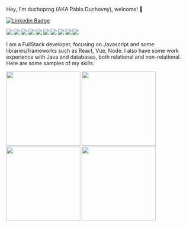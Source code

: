  Hey, I'm duchoprog (AKA Pablo Duchovny), welcome! 👋

[![Linkedin Badge](https://img.shields.io/badge/-duchoprog-blue?style=flat-square&logo=Linkedin&logoColor=white&link=https://https://www.linkedin.com/in/pablo-l-duchovny/)](https://www.linkedin.com/in/pablo-l-duchovny/)

![](https://img.shields.io/badge/HTML5-orange) ![](https://img.shields.io/badge/CSS-red) ![](https://img.shields.io/badge/Javascript-green) ![](https://img.shields.io/badge/React-gold) ![](https://img.shields.io/badge/Vue-gray) ![](https://img.shields.io/badge/Node-orange) ![](https://img.shields.io/badge/Express-orange) ![](https://img.shields.io/badge/SQL-red) ![](https://img.shields.io/badge/Sequelize-green) ![](https://img.shields.io/badge/Sequelize-gold)

I am a FullStack developer, focusing on Javascript and some libraries/frameworks such as React, Vue, Node. I also have some work experience with Java and databases, both relational and non-relational.
Here are some samples of my skills.

[<img src="https://www.estudioliquid.com.ar/images/calcThumb.png" width=200>](https://www.estudioliquid.com.ar/reactcalc)
[<img src="https://www.estudioliquid.com.ar/images/lyttonethumb.png" width=200>](https://www.estudioliquid.com.ar/Lyttone)
[<img src="https://www.estudioliquid.com.ar/images/diabethumb.png" width=200>](https://www.estudioliquid.com.ar/diabetes)
[<img src="https://www.estudioliquid.com.ar/images/SilkworksThumb.png" width=200>](https://www.estudioliquid.com.ar/DGallery)




